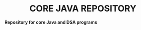 <body>
    <h1 align="center">CORE JAVA REPOSITORY</h1>
    <b align="center">Repository for core Java and DSA programs</b>
</body>
